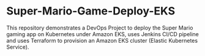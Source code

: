 # Super-Mario-Game-Deploy-EKS
This repository demonstrates a DevOps Project to deploy the Super Mario gaming app on Kubernetes under Amazon EKS, uses Jenkins CI/CD pipeline and uses Terraform to provision an Amazon EKS cluster (Elastic Kubernetes Service).
